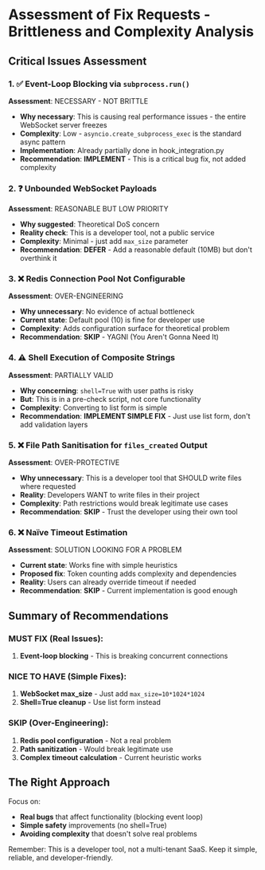 # Assessment of Fix Requests - Brittleness and Complexity Analysis

## Critical Issues Assessment

### 1. ✅ **Event-Loop Blocking via `subprocess.run()`** 
**Assessment**: NECESSARY - NOT BRITTLE
- **Why necessary**: This is causing real performance issues - the entire WebSocket server freezes
- **Complexity**: Low - `asyncio.create_subprocess_exec` is the standard async pattern
- **Implementation**: Already partially done in hook_integration.py
- **Recommendation**: **IMPLEMENT** - This is a critical bug fix, not added complexity

### 2. ❓ **Unbounded WebSocket Payloads**
**Assessment**: REASONABLE BUT LOW PRIORITY
- **Why suggested**: Theoretical DoS concern
- **Reality check**: This is a developer tool, not a public service
- **Complexity**: Minimal - just add `max_size` parameter
- **Recommendation**: **DEFER** - Add a reasonable default (10MB) but don't overthink it

### 3. ❌ **Redis Connection Pool Not Configurable**
**Assessment**: OVER-ENGINEERING
- **Why unnecessary**: No evidence of actual bottleneck
- **Current state**: Default pool (10) is fine for developer use
- **Complexity**: Adds configuration surface for theoretical problem
- **Recommendation**: **SKIP** - YAGNI (You Aren't Gonna Need It)

### 4. ⚠️ **Shell Execution of Composite Strings**
**Assessment**: PARTIALLY VALID
- **Why concerning**: `shell=True` with user paths is risky
- **But**: This is in a pre-check script, not core functionality
- **Complexity**: Converting to list form is simple
- **Recommendation**: **IMPLEMENT SIMPLE FIX** - Just use list form, don't add validation layers

### 5. ❌ **File Path Sanitisation for `files_created` Output**
**Assessment**: OVER-PROTECTIVE
- **Why unnecessary**: This is a developer tool that SHOULD write files where requested
- **Reality**: Developers WANT to write files in their project
- **Complexity**: Path restrictions would break legitimate use cases
- **Recommendation**: **SKIP** - Trust the developer using their own tool

### 6. ❌ **Naïve Timeout Estimation**
**Assessment**: SOLUTION LOOKING FOR A PROBLEM
- **Current state**: Works fine with simple heuristics
- **Proposed fix**: Token counting adds complexity and dependencies
- **Reality**: Users can already override timeout if needed
- **Recommendation**: **SKIP** - Current implementation is good enough

## Summary of Recommendations

### MUST FIX (Real Issues):
1. **Event-loop blocking** - This is breaking concurrent connections

### NICE TO HAVE (Simple Fixes):
1. **WebSocket max_size** - Just add `max_size=10*1024*1024` 
2. **Shell=True cleanup** - Use list form instead

### SKIP (Over-Engineering):
1. **Redis pool configuration** - Not a real problem
2. **Path sanitization** - Would break legitimate use
3. **Complex timeout calculation** - Current heuristic works

## The Right Approach

Focus on:
- **Real bugs** that affect functionality (blocking event loop)
- **Simple safety** improvements (no shell=True)
- **Avoiding complexity** that doesn't solve real problems

Remember: This is a developer tool, not a multi-tenant SaaS. Keep it simple, reliable, and developer-friendly.
